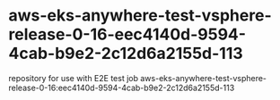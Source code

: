 # aws-eks-anywhere-test-vsphere-release-0-16-eec4140d-9594-4cab-b9e2-2c12d6a2155d-113
repository for use with E2E test job aws-eks-anywhere-test-vsphere-release-0-16:eec4140d-9594-4cab-b9e2-2c12d6a2155d-113
